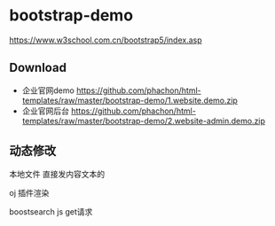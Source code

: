 # bootstrap-demo

https://www.w3school.com.cn/bootstrap5/index.asp

## Download

- 企业官网demo
  https://github.com/phachon/html-templates/raw/master/bootstrap-demo/1.website.demo.zip
- 企业官网后台
  https://github.com/phachon/html-templates/raw/master/bootstrap-demo/2.website-admin.demo.zip

## 动态修改

本地文件    直接发内容文本的

oj  插件渲染

boostsearch   js  get请求